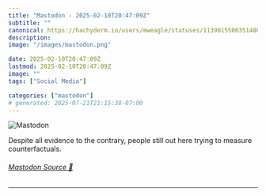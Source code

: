 ```yaml
---
title: "Mastodon - 2025-02-10T20:47:09Z"
subtitle: ""
canonical: https://hachyderm.io/users/mweagle/statuses/113981550035148620
description:
image: "/images/mastodon.png"

date: 2025-02-10T20:47:09Z
lastmod: 2025-02-10T20:47:09Z
image: ""
tags: ["Social Media"]

categories: ["mastodon"]
# generated: 2025-07-21T21:15:38-07:00
---
```

![Mastodon](/images/mastodon.png)

<p>Despite all evidence to the contrary, people still out here trying to measure counterfactuals.</p>


###### [Mastodon Source 🐘](https://hachyderm.io/@mweagle/113981550035148620)

___
